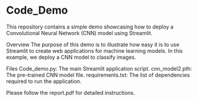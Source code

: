 # Code_Demo

This repository contains a simple demo showcasing how to deploy a Convolutional Neural Network (CNN) model using Streamlit.

Overview
The purpose of this demo is to illustrate how easy it is to use Streamlit to create web applications for machine learning models. In this example, we deploy a CNN model to classify images.

Files
Code_demo.py: The main Streamlit application script.
cnn_model2.pth: The pre-trained CNN model file.
requirements.txt: The list of dependencies required to run the application.

Please follow the report.pdf for detailed instructions.
